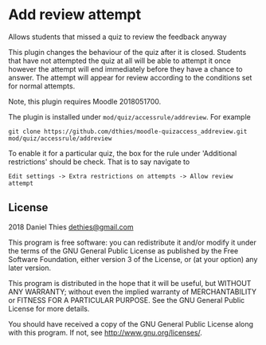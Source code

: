 # Add review attempt #

Allows students that missed a quiz to review the feedback anyway

This plugin changes the behaviour of the quiz after it is closed. Students
that have not attempted the quiz at all will be able to attempt it once
however the attempt will end immediately before they have a chance to
answer. The attempt will appear for review according to the conditions
set for normal attempts.

Note, this plugin requires Moodle 2018051700.

The plugin is installed under `mod/quiz/accessrule/addreview`.  For example

    git clone https://github.com/dthies/moodle-quizaccess_addreview.git mod/quiz/accessrule/addreview

To enable it for a particular quiz, the box for the rule under 'Additional
restrictions' should be check.  That is to say navigate to

    Edit settings -> Extra restrictions on attempts -> Allow review attempt 



## License ##

2018 Daniel Thies <dethies@gmail.com>

This program is free software: you can redistribute it and/or modify it
under the terms of the GNU General Public License as published by the
Free Software Foundation, either version 3 of the License, or (at your
option) any later version.

This program is distributed in the hope that it will be useful, but
WITHOUT ANY WARRANTY; without even the implied warranty of MERCHANTABILITY
or FITNESS FOR A PARTICULAR PURPOSE.  See the GNU General Public License
for more details.

You should have received a copy of the GNU General Public License along
with this program.  If not, see <http://www.gnu.org/licenses/>.
